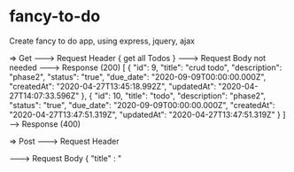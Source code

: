 # fancy-to-do
Create fancy to do app, using express, jquery, ajax

=> Get 
---> Request Header
    {
        get all Todos
    }
---> Request Body
    not needed
---> Response (200)
    [
    {
        "id": 9,
        "title": "crud todo",
        "description": "phase2",
        "status": "true",
        "due_date": "2020-09-09T00:00:00.000Z",
        "createdAt": "2020-04-27T13:45:18.992Z",
        "updatedAt": "2020-04-27T14:07:33.596Z"
    },
    {
        "id": 10,
        "title": "todo",
        "description": "phase2",
        "status": "true",
        "due_date": "2020-09-09T00:00:00.000Z",
        "createdAt": "2020-04-27T13:47:51.319Z",
        "updatedAt": "2020-04-27T13:47:51.319Z"
    }
]
--> Response (400)


=> Post 
---> Request Header

---> Request Body
    {
        "title" : "<title to get insert into>",
        "description : "<description to get insert into>"
        "status" : "<status to get insert into>"
        "due_date" : "<due_date to get insert into>"
    }
---> Response (201)
     {
        "id" : <given id by system>,
        "title" : "< posted title >",
        "description : "< posted description >",
        "status" : "< posted status>",
        "due_date" : "< posted due_date >",
        "createdAt": "2020-03-27T07:15:12.149Z",
        "updatedAt": "2020-03-27T07:15:12.149Z",
    }
--> Response (400)
    {message : 'invalid input'}

=> Get/todos /:id
---> Request Header
    {
        get todos by id
    }
---> Request Body
    not needed
---> Response (200)
    [
        {
            "id": <given id by request>,
            "title": <title todo>,
            "description": <desc todo>,
            "status": <status todo>,
            "due_date": "<due_date todo>",
            "createdAt": "2020-04-27T13:45:18.992Z",
            "updatedAt": "2020-04-27T14:07:33.596Z"
        }
    ]
--> Response (400)
    {
        {message: `id ${id} not found`}
    }

=>Put /todos/:id
---> Request Header
    {
        update data by id
    }
---> Request Body
    {
        "title" : "<title to get insert into>",
        "description : "<description to get insert into>"
        "status" : "<status to get insert into>"
        "due_date" : "<due_date to get insert into>"
    }
---> Response (200)
    [
        {
            "id": <given id by request>,
            "title": <title todo>,
            "description": <desc todo>,
            "status": <status todo>,
            "due_date": <due_date todo>,
            "createdAt": "2020-04-27T13:45:18.992Z",
            "updatedAt": "2020-04-27T14:07:33.596Z"
        }
    ]
--> Response (400)
    {
        {message: `id ${id} not found`}
    }

=>delete /todos/:id
---> Request Header
    
---> Request Body
   
---> Response (200)
    [
       1 
    ]
--> Response (400)
    {
        {message: `id ${id} not found`}
    }



